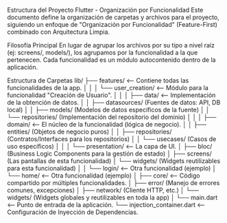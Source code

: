 Estructura del Proyecto Flutter - Organización por Funcionalidad
Este documento define la organización de carpetas y archivos para el proyecto, siguiendo un enfoque de "Organización por Funcionalidad" (Feature-First) combinado con Arquitectura Limpia.

Filosofía Principal
En lugar de agrupar los archivos por su tipo a nivel raíz (ej: screens/, models/), los agrupamos por la funcionalidad a la que pertenecen. Cada funcionalidad es un módulo autocontenido dentro de la aplicación.

Estructura de Carpetas
lib/
├── features/                  <-- Contiene todas las funcionalidades de la app.
│   │
│   └── user_creation/         <-- Módulo para la funcionalidad "Creación de Usuario".
│       │
│       ├── data/              <-- Implementación de la obtención de datos.
│       │   ├── datasources/   (Fuentes de datos: API, DB local)
│       │   ├── models/        (Modelos de datos específicos de la fuente)
│       │   └── repositories/  (Implementación del repositorio del dominio)
│       │
│       ├── domain/            <-- El núcleo de la funcionalidad (lógica de negocio).
│       │   ├── entities/      (Objetos de negocio puros)
│       │   ├── repositories/  (Contratos/Interfaces para los repositorios)
│       │   └── usecases/      (Casos de uso específicos)
│       │
│       └── presentation/      <-- La capa de UI.
│           ├── bloc/          (Business Logic Components para la gestión de estado)
│           ├── screens/       (Las pantallas de esta funcionalidad)
│           └── widgets/       (Widgets reutilizables para esta funcionalidad)
│
│   └── login/                 <-- Otra funcionalidad (ejemplo)
│   └── home/                  <-- Otra funcionalidad (ejemplo)
│
├── core/                      <-- Código compartido por múltiples funcionalidades.
│   ├── error/                 (Manejo de errores comunes, excepciones)
│   ├── network/               (Cliente HTTP, etc.)
│   └── widgets/               (Widgets globales y reutilizables en toda la app)
│
└── main.dart                  <-- Punto de entrada de la aplicación.
└── injection_container.dart   <-- Configuración de Inyección de Dependencias.